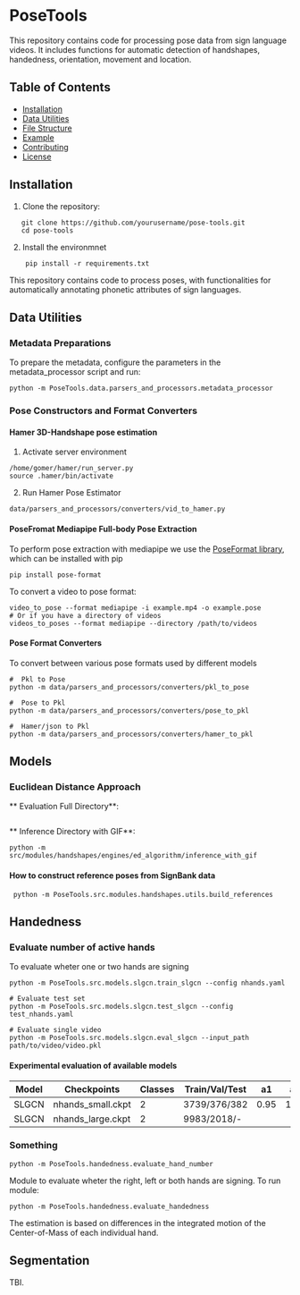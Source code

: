 # PoseTools
This repository contains code for processing pose data from sign language videos. It includes functions for automatic detection of handshapes, handedness, orientation, movement and location. 

## Table of Contents
- [Installation](#installation)
- [Data Utilities](#data-utilities)
- [File Structure](#file-structure)
- [Example](#example)
- [Contributing](#contributing)
- [License](#license)

## Installation

1. Clone the repository:

```
   git clone https://github.com/yourusername/pose-tools.git
   cd pose-tools 
```

2. Install the environmnet 
```
    pip install -r requirements.txt
```


This repository contains code to process poses, with functionalities for automatically annotating phonetic attributes of sign languages.

## Data Utilities 

### Metadata Preparations
To prepare the metadata, configure the parameters in the metadata_processor script and run:

```
python -m PoseTools.data.parsers_and_processors.metadata_processor
```

### Pose Constructors and Format Converters 
#### Hamer 3D-Handshape pose estimation
1. Activate server environment 
```
/home/gomer/hamer/run_server.py
source .hamer/bin/activate
```
2. Run Hamer Pose Estimator
```
data/parsers_and_processors/converters/vid_to_hamer.py
```

#### PoseFromat Mediapipe Full-body Pose Extraction 
To perform pose extraction with mediapipe we use the [PoseFormat library](https://github.com/sign-language-processing/pose), which can be installed with pip
``` 
pip install pose-format
```

To convert a video to pose format:

``` 
video_to_pose --format mediapipe -i example.mp4 -o example.pose
# Or if you have a directory of videos
videos_to_poses --format mediapipe --directory /path/to/videos
```
#### Pose Format Converters
To convert between various pose formats used by different models
```
#  Pkl to Pose
python -m data/parsers_and_processors/converters/pkl_to_pose

#  Pose to Pkl
python -m data/parsers_and_processors/converters/pose_to_pkl

#  Hamer/json to Pkl
python -m data/parsers_and_processors/converters/hamer_to_pkl
```



## Models
### Euclidean Distance Approach
** Evaluation Full Directory**:
```
```
** Inference Directory with GIF**:
```
python -m src/modules/handshapes/engines/ed_algorithm/inference_with_gif
```

#### How to construct reference poses from SignBank data

```
 python -m PoseTools.src.modules.handshapes.utils.build_references
```

## Handedness 
### Evaluate number of active hands
To evaluate wheter one or two hands are signing 

``` Train NHands model 
python -m PoseTools.src.models.slgcn.train_slgcn --config nhands.yaml
```

``` Evaluate NHands model 
# Evaluate test set
python -m PoseTools.src.models.slgcn.test_slgcn --config test_nhands.yaml

# Evaluate single video
python -m PoseTools.src.models.slgcn.eval_slgcn --input_path path/to/video/video.pkl
```

#### Experimental evaluation of available models 

| Model | Checkpoints   | Classes | Train/Val/Test | a1   | a2   | rr   |
|-------|---------------|---------|----------------|------|------|------|
| SLGCN | nhands_small.ckpt    | 2       | 3739/376/382     | 0.95 | 1.00 | 0.97 |
| SLGCN | nhands_large.ckpt    | 2       | 9983/2018/-     |  |  |  |

### Something

``` Evaluate number of signing hands 
python -m PoseTools.handedness.evaluate_hand_number
```

Module to evaluate wheter the right, left or both hands are signing. To run module:

``` Evaluate Handedness
python -m PoseTools.handedness.evaluate_handedness
```

The estimation is based on differences in the integrated motion of the Center-of-Mass of each individual hand. 

## Segmentation
TBI.
